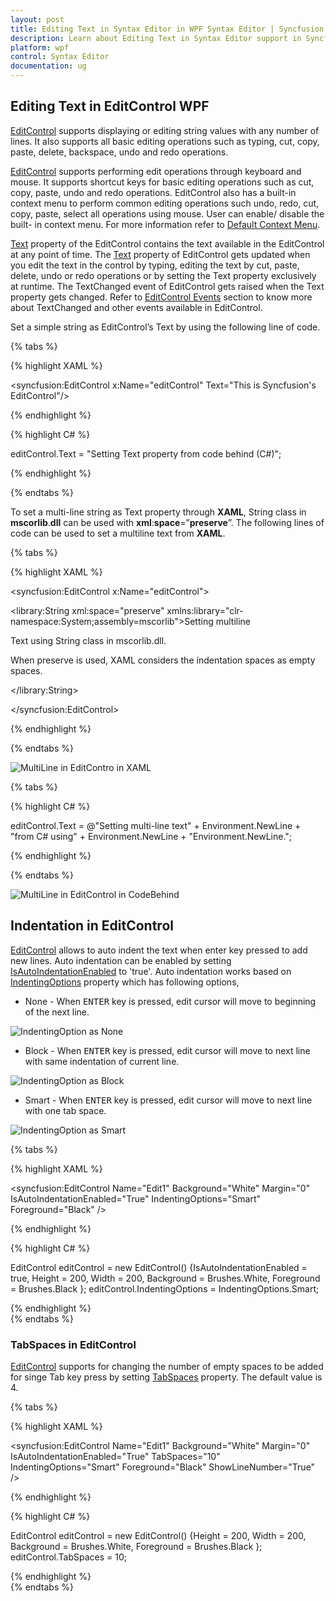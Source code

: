```yaml
---
layout: post
title: Editing Text in Syntax Editor in WPF Syntax Editor | Syncfusion
description: Learn about Editing Text in Syntax Editor support in Syncfusion WPF Syntax Editor control, its elements and more.
platform: wpf
control: Syntax Editor
documentation: ug
---
```


## Editing Text in EditControl WPF

[EditControl](https://help.syncfusion.com/cr/wpf/Syncfusion.Windows.Edit.EditControl.html) supports displaying or editing string values with any number of lines. It also supports all basic editing operations such as typing, cut, copy, paste, delete, backspace, undo and redo operations.

[EditControl](https://help.syncfusion.com/cr/wpf/Syncfusion.Windows.Edit.EditControl.html) supports performing edit operations through keyboard and mouse. It supports shortcut keys for basic editing operations such as cut, copy, paste, undo and redo operations. EditControl also has a built-in context menu to perform common editing operations such undo, redo, cut, copy, paste, select all operations using mouse. User can enable/ disable the built- in context menu.  For more information refer to [Default Context Menu](https://help.syncfusion.com/wpf/syntax-editor/basic-editing/default-context-menu).

[Text](https://help.syncfusion.com/cr/wpf/Syncfusion.Windows.Edit.EditControl.html#Syncfusion_Windows_Edit_EditControl_Text) property of the EditControl contains the text available in the EditControl at any point of time. The [Text](https://help.syncfusion.com/cr/wpf/Syncfusion.Windows.Edit.EditControl.html#Syncfusion_Windows_Edit_EditControl_Text) property of EditControl gets updated when you edit the text in the control by typing, editing the text by cut, paste, delete, undo or redo operations or by setting the Text property exclusively at runtime. The TextChanged event of EditControl gets raised when the Text property gets changed. Refer to [EditControl Events](https://help.syncfusion.com/cr/wpf/Syncfusion.Windows.Edit.EditControl.html ) section to know more about TextChanged and other events available in EditControl.

Set a simple string as EditControl’s Text by using the following line of code.

{% tabs %}

{% highlight XAML %}

<syncfusion:EditControl x:Name="editControl" Text="This is Syncfusion's EditControl"/>

{% endhighlight %}

{% highlight C# %}

editControl.Text = "Setting Text property from code behind (C#)";

{% endhighlight %}

{% endtabs %}

To set a multi-line string as Text property through **XAML**, String class in **mscorlib**.**dll** can be used with **xml**:**space**=”**preserve**”. The following lines of code can be used to set a multiline text from **XAML**.

{% tabs %}

{% highlight XAML %}

<syncfusion:EditControl x:Name="editControl">

<library:String xml:space="preserve" xmlns:library="clr-namespace:System;assembly=mscorlib">Setting multiline

Text using String class in mscorlib.dll.

When preserve is used, XAML considers the indentation spaces as empty spaces.

</library:String>

</syncfusion:EditControl>



{% endhighlight %}

{% endtabs %}


![MultiLine in EditContro in XAML](Editing-Text-in-EditControl_images/Editing-Text-in-EditControl_img1.jpeg)

{% tabs %}

{% highlight C# %}

editControl.Text = @"Setting multi-line text" + Environment.NewLine + "from C# using" + Environment.NewLine + "Environment.NewLine.";


{% endhighlight %}

{% endtabs %}


![MultiLine in EditControl in CodeBehind](Editing-Text-in-EditControl_images/Editing-Text-in-EditControl_img2.jpeg)

## Indentation in EditControl
[EditControl](https://help.syncfusion.com/cr/wpf/Syncfusion.Windows.Edit.EditControl.html) allows to auto indent the text when enter key pressed to add new lines. Auto indentation can be enabled by setting [IsAutoIndentationEnabled](https://help.syncfusion.com/cr/wpf/Syncfusion.Windows.Edit.EditControl.html#Syncfusion_Windows_Edit_EditControl_IsAutoIndentationEnabled) to 'true'. Auto indentation works based on [IndentingOptions](https://help.syncfusion.com/cr/wpf/Syncfusion.Windows.Edit.EditControl.html#Syncfusion_Windows_Edit_EditControl_IndentingOptions) property which has following options,

* None - When <kbd>ENTER</kbd> key is pressed, edit cursor will move to beginning of the next line.

![IndentingOption as None](Editing-Text-in-EditControl_images/EditControl_IndentingOption_None.gif)

* Block - When <kbd>ENTER</kbd> key is pressed, edit cursor will move to next line with same indentation of current line.

![IndentingOption as Block](Editing-Text-in-EditControl_images/EditControl_IndentingOption_Block.gif)

* Smart - When <kbd>ENTER</kbd> key is pressed, edit cursor will move to next line with one tab space.

![IndentingOption as Smart](Editing-Text-in-EditControl_images/EditControl_IndentingOption_Smart.gif)

{% tabs %}

{% highlight XAML %}

<syncfusion:EditControl Name="Edit1" Background="White" Margin="0" IsAutoIndentationEnabled="True" IndentingOptions="Smart" Foreground="Black" />

{% endhighlight %}

{% highlight C# %}

EditControl editControl = new EditControl() {IsAutoIndentationEnabled = true, Height = 200, Width = 200, Background = Brushes.White, Foreground = Brushes.Black };
editControl.IndentingOptions = IndentingOptions.Smart;

{% endhighlight %}    
{% endtabs %}   

### TabSpaces in EditControl

[EditControl](https://help.syncfusion.com/cr/wpf/Syncfusion.Windows.Edit.EditControl.html) supports for changing the number of empty spaces to be added for singe Tab key press by setting  [TabSpaces](https://help.syncfusion.com/cr/wpf/Syncfusion.Windows.Edit.EditControl.html#Syncfusion_Windows_Edit_EditControl_TabSpaces) property. The default value is 4.

 {% tabs %}

{% highlight XAML %}

<syncfusion:EditControl Name="Edit1" Background="White" Margin="0" IsAutoIndentationEnabled="True" TabSpaces="10" IndentingOptions="Smart" Foreground="Black" ShowLineNumber="True" />

{% endhighlight %}

{% highlight C# %}

EditControl editControl = new EditControl() {Height = 200, Width = 200, Background = Brushes.White, Foreground = Brushes.Black };
editControl.TabSpaces = 10;

{% endhighlight %}    
{% endtabs %}        

